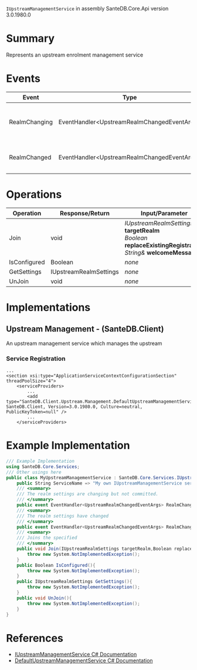 `IUpstreamManagementService` in assembly SanteDB.Core.Api version 3.0.1980.0

# Summary
Represents an upstream enrolment management service

# Events

|Event|Type|Description|
|-|-|-|
|RealmChanging|EventHandler&lt;UpstreamRealmChangedEventArgs>|The realm settings are changing but not committed.|
|RealmChanged|EventHandler&lt;UpstreamRealmChangedEventArgs>|The realm settings have changed|

# Operations

|Operation|Response/Return|Input/Parameter|Description|
|-|-|-|-|
|Join|void|*IUpstreamRealmSettings* **targetRealm**<br/>*Boolean* **replaceExistingRegistration**<br/>*String&* **welcomeMessage**|Joins the specified|
|IsConfigured|Boolean|*none*|TODO|
|GetSettings|IUpstreamRealmSettings|*none*|TODO|
|UnJoin|void|*none*|TODO|

# Implementations


## Upstream Management - (SanteDB.Client)
An upstream management service which manages the upstream

### Service Registration
```markup
...
<section xsi:type="ApplicationServiceContextConfigurationSection" threadPoolSize="4">
	<serviceProviders>
		...
		<add type="SanteDB.Client.Upstream.Management.DefaultUpstreamManagementService, SanteDB.Client, Version=3.0.1980.0, Culture=neutral, PublicKeyToken=null" />
		...
	</serviceProviders>
```
# Example Implementation
```csharp
/// Example Implementation
using SanteDB.Core.Services;
/// Other usings here
public class MyUpstreamManagementService : SanteDB.Core.Services.IUpstreamManagementService { 
	public String ServiceName => "My own IUpstreamManagementService service";
	/// <summary>
	/// The realm settings are changing but not committed.
	/// </summary>
	public event EventHandler<UpstreamRealmChangedEventArgs> RealmChanging;
	/// <summary>
	/// The realm settings have changed
	/// </summary>
	public event EventHandler<UpstreamRealmChangedEventArgs> RealmChanged;
	/// <summary>
	/// Joins the specified
	/// </summary>
	public void Join(IUpstreamRealmSettings targetRealm,Boolean replaceExistingRegistration,String& welcomeMessage){
		throw new System.NotImplementedException();
	}
	public Boolean IsConfigured(){
		throw new System.NotImplementedException();
	}
	public IUpstreamRealmSettings GetSettings(){
		throw new System.NotImplementedException();
	}
	public void UnJoin(){
		throw new System.NotImplementedException();
	}
}
```

# References

* [IUpstreamManagementService C# Documentation](http://santesuite.org/assets/doc/net/html/T_SanteDB_Core_Services_IUpstreamManagementService.htm)
* [DefaultUpstreamManagementService C# Documentation](http://santesuite.org/assets/doc/net/html/T_SanteDB_Client_Upstream_Management_DefaultUpstreamManagementService.htm)
